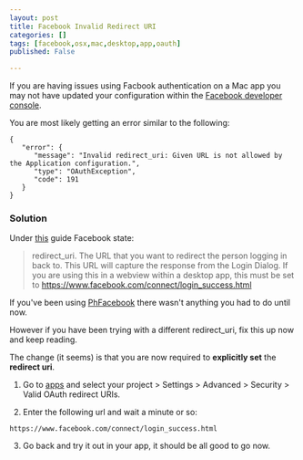 ```yaml
---
layout: post
title: Facebook Invalid Redirect URI
categories: []
tags: [facebook,osx,mac,desktop,app,oauth]
published: False

---
```


If you are having issues using Facbook authentication on a Mac app you may not have updated your configuration within the [Facebook developer console](https://developers.facebook.com).

You are most likely getting an error similar to the following:

```
{
   "error": {
      "message": "Invalid redirect_uri: Given URL is not allowed by the Application configuration.",
      "type": "OAuthException",
      "code": 191
   }
}
```

### Solution

Under [this](https://developers.facebook.com/docs/facebook-login/manually-build-a-login-flow) guide Facebook state:

> redirect_uri. The URL that you want to redirect the person logging in back to. This URL will capture the response from the Login Dialog. If you are using this in a webview within a desktop app, this must be set to https://www.facebook.com/connect/login_success.html

If you've been using [PhFacebook](https://github.com/philippec/PhFacebook) there wasn't anything you had to do until now.

However if you have been trying with a different redirect_uri, fix this up now and keep reading.

The change (it seems) is that you are now required to **explicitly set** the **redirect uri**.

1. Go to [apps](https://developers.facebook.com/apps) and select your project > Settings > Advanced > Security > Valid OAuth redirect URIs.

2. Enter the following url and wait a minute or so:

```
https://www.facebook.com/connect/login_success.html
```

3. Go back and try it out in your app, it should be all good to go now.